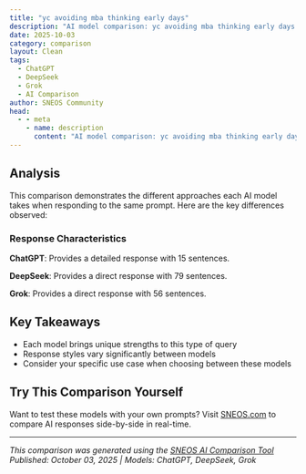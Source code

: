 ```yaml
---
title: "yc avoiding mba thinking early days"
description: "AI model comparison: yc avoiding mba thinking early days..."
date: 2025-10-03
category: comparison
layout: Clean
tags:
  - ChatGPT
  - DeepSeek
  - Grok
  - AI Comparison
author: SNEOS Community
head:
  - - meta
    - name: description
      content: "AI model comparison: yc avoiding mba thinking early days..."
---
```


<ChatComparison
  title="yc avoiding mba thinking early days"
  prompt="yc avoiding mba thinking early days"
  :responses='{
    "ChatGPT": "It sounds like you\u0027re considering whether to pursue an MBA or perhaps thinking about alternative paths early in your career, possibly related to joining Y Combinator (YC) or startups.\n\nIf you\u2019re contemplating avoiding an MBA and focusing on YC or startup experience early on, here are some points to consider:\n\n1. **Hands-on Experience**: Joining a startup or applying to Y Combinator can provide practical, real-world experience that many find more directly applicable than the theoretical knowledge from an MBA.\n\n2. **Network Building**: YC offers a strong network of founders, investors, and mentors that can be invaluable for your entrepreneurial journey.\n\n3. **Cost and Time**: Avoiding an MBA can save you significant tuition costs and time, allowing you to jump straight into building or scaling a company.\n\n4. **Skill Development**: Working in startups or launching your own venture helps develop skills like product management, fundraising, marketing, and leadership that are critical for entrepreneurial success.\n\n5. **Future MBA Option**: Remember, pursuing an MBA later in your career is always an option if you feel you need the business fundamentals or a broader network.\n\n6. **YC vs MBA**: While MBA programs provide a structured curriculum and recognized credentials, YC offers intensive, fast-paced, hands-on mentorship and resources specifically focused on startups.\n\nIf you want, I can help you explore alternatives to an MBA, suggest ways to prepare for YC, or discuss the pros and cons in more detail. Just let me know!",
    "DeepSeek": "Of course. This is a fantastic and crucial topic for any founder. \u0022YC avoiding MBA thinking\u0022 in the early days is less about being anti-education and more about being **pro-survival**.\n\nThe core conflict is that the mindset required to succeed in an established corporation (the domain of the MBA) is often the exact opposite of the mindset required to find a new, scalable business in an environment of extreme uncertainty (the domain of the startup).\n\nHere\u2019s a breakdown of what \u0022MBA thinking\u0022 means in this context, why YC advises against it in the early days, and what to do instead.\n\n---\n\n### What \u0022MBA Thinking\u0022 Looks Like in a Startup (The Anti-Patterns)\n\n1.  **Analysis Paralysis \u0026 Over-Planning:**\n    *   **MBA Thinking:** Create a detailed 5-year financial model, a 50-page business plan, and extensive market research reports *before* building anything.\n    *   **The Problem:** In a startup, you are guessing. These plans are fantasies built on untested assumptions. The time spent planning is wasted; you learn by doing.\n\n2.  **Focus on the \u0022Ideal\u0022 Customer:**\n    *   **MBA Thinking:** Define a large \u0022Total Addressable Market\u0022 (TAM) and create customer personas. Focus on a scalable marketing strategy from day one.\n    *   **The Problem:** Startups don\u0027t have customers yet. You need to find *any* customer who desperately needs your solution, even if it\u0027s just one person. You find them manually, not through a scalable channel.\n\n3.  **Building the \u0022Complete Product\u0022:**\n    *   **MBA Thinking:** Build a product with all the features you envision for a \u0022Version 1.0\u0022 launch. This minimizes risk and presents a professional image.\n    *   **The Problem:** This takes too long and you build many features nobody wants. The goal is to build the **Minimum Viable Product (MVP)**\u2014the smallest thing you can build that delivers core value and lets you start the learning loop.\n\n4.  **Hiring and Delegating Too Early:**\n    *   **MBA Thinking:** As a \u0022manager,\u0022 your job is to hire experts (a CMO, a CTO, etc.) and delegate tasks.\n    *   **The Problem:** In the early days, the founders *are* the company. You need to be the salesperson, the support agent, and the engineer. If you don\u0027t do it yourself, you won\u0027t understand the core problem and your customers intimately.\n\n5.  **Focus on Competition and Positioning:**\n    *   **MBA Thinking:** Spend time on SWOT analyses and competitive landscaping.\n    *   **The Problem:** This is a distraction. In the beginning, your competition is obscurity and irrelevance, not another company. Your only job is to make something people want.\n\n6.  **Optimizing for Profitability Too Soon:**\n    *   **MBA Thinking:** A business must have a clear path to profitability and positive unit economics from day one.\n    *   **The Problem:** This can kill a potentially great startup. Early on, you are searching for a *model* that can later be scaled. The priority is growth and learning, not profitability. You might need to give the product away for free to get initial traction.\n\n---\n\n### The YC / \u0022Startup\u0022 Mindset (What to Do Instead)\n\nYC\u0027s advice is a direct antidote to each of the points above.\n\n1.  **Bias for Action:**\n    *   **YC Mantra:** \u0022Build something people want.\u0022 **Just start.** Talk to users today. Code a prototype tonight. Launch an ugly MVP next week. Speed and learning cycles are your only advantage.\n\n2.  **Do Things That Don\u0027t Scale:**\n    *   **YC Mantra:** \u0022Do things that don\u0027t scale.\u0022 This is the most famous YC advice. Manually recruit your first 10 users. Personally onboard them. Hand-deliver the product if you have to. This is how you get the deep, empathetic understanding required to build something truly needed.\n\n3.  **Obsess over a Single Metric: \u0022Make Users Happy\u0022:**\n    *   **YC Mindset:** Before you worry about LTV/CAC ratios, worry about one thing: Are your early users *thrilled*? Do they love your product so much they would be disappointed if it went away? This is the foundation of Product-Market Fit.\n\n4.  **Founders as Doers:**\n    *   **YC Mindset:** The founders are the chief product managers, salespeople, and engineers. There is no delegation. You are in the trenches, getting your hands dirty. This is the only way to gain the insights needed to pivot or persevere.\n\n5.  **Ignore the Competition:**\n    *   **YC Mindset:** Focus 100% on your users and your product. If you are building something new, you are creating a new category. The only validation you need is a growing number of happy users.\n\n6.  **Prioritize Growth and Learning:**\n    *   **YC Mindset:** In the very beginning, growth (even if it\u0027s just from 1 to 10 users) and learning are the only metrics that matter. Worry about optimizing the business model *after* you\u0027ve found a repeatable way to make users happy.\n\n---\n\n### The Nuance: When \u0022MBA Thinking\u0022 Becomes Useful\n\nIt\u0027s important to note that YC isn\u0027t *anti-business*. The skills taught in MBA programs become critically valuable **later in a company\u0027s life**.\n\n*   **Scaling Phase:** Once you\u0027ve found Product-Market Fit and need to grow from 100 to 1,000,000 users, you need strategic planning, financial modeling, hiring processes, and operational excellence\u2014all classic MBA strengths.\n*   **Building a Culture:** As you grow beyond the founding team, you need to consciously build a company culture, org structure, and management practices.\n*   **Fundraising \u0026 M\u0026A:** Later-stage fundraising, acquisitions, and IPOs benefit greatly from financial and strategic rigor.\n\n**In summary:**\n\nThe YC advice is to **first be a scientist in the lab**\u2014running fast, cheap experiments to discover a fundamental truth (a problem people will pay to have solved). \u0022MBA thinking\u0022 is for **being the engineer who builds a reliable, scalable factory** on top of that discovered truth.\n\nTrying to build the factory before you\u0027ve made the discovery is the surest way to fail. So, in the early days, embrace the messy, unscalable, action-oriented journey of finding the truth.",
    "Grok": "I\u0027m assuming you meant \u0022YC\u0022 as Y Combinator, the startup accelerator, and you\u0027re asking about their perspective on avoiding \u0022MBA thinking\u0022 in the early days of a startup. If that\u0027s not correct, please clarify.\n\nY Combinator, founded by Paul Graham and others, often emphasizes a mindset that prioritizes action, experimentation, and customer feedback over traditional business planning or \u0022MBA thinking\u0022 in the early stages of a startup. Here\u0027s a breakdown of what this means and why YC advocates for this approach:\n\n### What is \u0022MBA Thinking\u0022?\n\u0022MBA thinking\u0022 typically refers to the structured, analytical, and often risk-averse approach taught in business schools. This includes creating detailed business plans, focusing on financial projections, market sizing, and long-term strategies before building a product or engaging with customers. While these skills can be valuable later, they can be counterproductive for early-stage startups that need to move fast and adapt.\n\n### YC\u0027s Perspective on Avoiding MBA Thinking Early On\n1. **Focus on Building and Learning Over Planning**:\n   - YC encourages founders to \u0022build things people want\u0022 rather than getting bogged down in over-analyzing or perfecting a business plan. Paul Graham famously said, \u0022The way to get startup ideas is not to try to think of startup ideas. It\u2019s to look for problems, preferably problems you have yourself.\u0022\n   - Early-stage startups often operate in uncertainty, where customer needs and market dynamics aren\u2019t fully understood. Long-term planning can waste time when the reality on the ground changes rapidly.\n\n2. **Iterate Fast with Customer Feedback**:\n   - YC pushes the idea of launching a minimum viable product (MVP) quickly and getting real user feedback, rather than theorizing about the market. This aligns with their mantra of \u0022launch early, iterate often.\u0022\n   - MBA thinking might involve extensive market research upfront, but YC believes that talking to users and seeing how they interact with your product is a better use of time.\n\n3. **Avoid Premature Scaling**:\n   - MBA-style approaches often emphasize scaling operations or building infrastructure early. YC warns against this (e.g., hiring too many people or over-investing in processes) before achieving product-market fit. As Paul Graham has noted, startups die from \u0022premature scaling\u0022 more often than from competition.\n\n4. **Bias Toward Action**:\n   - YC values scrappiness and speed over polished strategies. Founders are encouraged to solve problems as they arise rather than trying to predict and plan for every contingency.\n   - This is why YC often advises against overthinking things like fundraising strategies or detailed financial models in the first few months. Instead, focus on making something users love.\n\n5. **Emphasize Founder Instincts Over Formulas**:\n   - MBA training often relies on frameworks and case studies, but YC believes that founders need to trust their instincts and learn from their unique context. Startups are not cookie-cutter businesses, and what worked for one company may not work for another.\n\n### Why This Matters in the Early Days\nIn the early days, a startup\u2019s survival depends on finding product-market fit as quickly as possible. YC\u2019s philosophy is that overthinking or adhering to rigid business principles can slow founders down or lead them to build something that doesn\u2019t resonate with users. As Sam Altman (former YC president) has said, \u201CThe most important thing for a startup is to be moving quickly in the right direction, not just to be moving quickly.\u201D\n\n### When Does MBA Thinking Become Useful?\nYC doesn\u2019t dismiss traditional business skills entirely. Once a startup has traction and product-market fit, skills like financial planning, operations management, and strategic thinking become critical. For example:\n- Hiring and building a team.\n- Managing cash flow and fundraising.\n- Scaling operations efficiently.\n\nBut in the early days, YC\u2019s advice leans heavily toward experimentation over structure.\n\n### Key YC Quotes on This Topic\n- Paul Graham: \u201CYou don\u2019t need to know anything about business to start a startup. You just need to make something people want.\u201D\n- Sam Altman: \u201CMost startups fail because they don\u2019t make something people want. Focus on that first; everything else is secondary.\u201D\n\n### Practical Takeaways for Founders\nIf you\u2019re in the early days of a startup and want to align with YC\u2019s approach over MBA thinking:\n1. Identify a real problem and start building a solution, even if it\u2019s imperfect.\n2. Talk to potential users constantly and prioritize their feedback over theoretical market analysis.\n3. Launch quickly and iterate based on what you learn.\n4. Don\u2019t worry about perfecting your pitch deck or financials until you have traction.\n5. Stay lean\u2014avoid hiring or spending on things that don\u2019t directly contribute to building or selling your product.\n\nIf you\u2019d like specifics on YC\u2019s application process, their essays (like Paul Graham\u2019s writings), or examples of startups that followed this mindset, let me know!"
  }'
  published-date="20:58"
/>

## Analysis

This comparison demonstrates the different approaches each AI model takes when responding to the same prompt. Here are the key differences observed:

### Response Characteristics

**ChatGPT**: Provides a detailed response with 15 sentences. 

**DeepSeek**: Provides a direct response with 79 sentences. 

**Grok**: Provides a direct response with 56 sentences. 

## Key Takeaways

- Each model brings unique strengths to this type of query
- Response styles vary significantly between models
- Consider your specific use case when choosing between these models

## Try This Comparison Yourself

Want to test these models with your own prompts? Visit [SNEOS.com](https://sneos.com) to compare AI responses side-by-side in real-time.

---

*This comparison was generated using the [SNEOS AI Comparison Tool](https://sneos.com)*
*Published: October 03, 2025 | Models: ChatGPT, DeepSeek, Grok*
